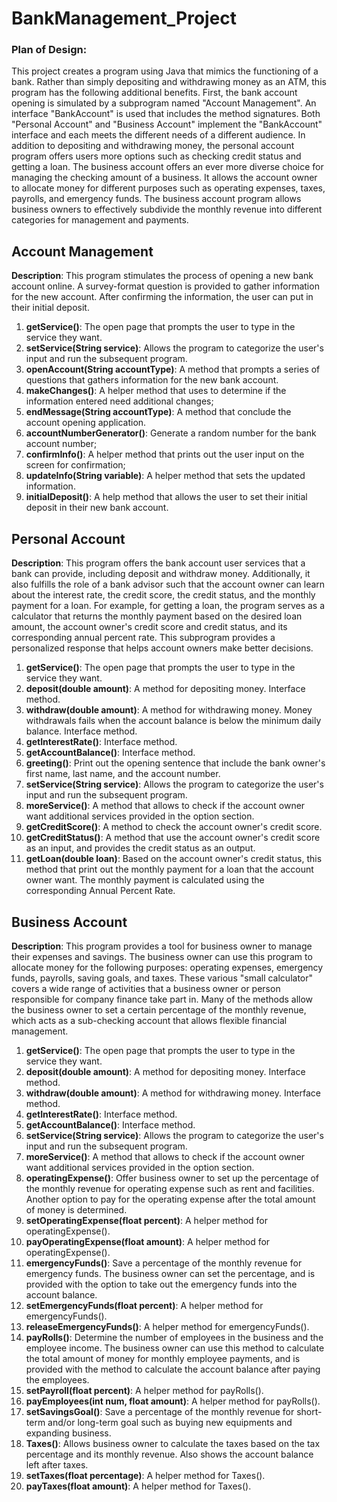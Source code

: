 # BankManagement_Project

### Plan of Design:
This project creates a program using Java that mimics the functioning of a bank. Rather than simply depositing and withdrawing money as an ATM, this program has the following additional benefits. First, the bank account opening is simulated by a subprogram named "Account Management". An interface "BankAccount" is used that includes the method signatures. Both "Personal Account" and "Business Account" implement the "BankAccount" interface and each meets the different needs of a different audience. In addition to depositing and withdrawing money, the personal account program offers users more options such as checking credit status and getting a loan. The business account offers an ever more diverse choice for managing the checking amount of a business. It allows the account owner to allocate money for different purposes such as operating expenses, taxes, payrolls, and emergency funds. The business account program allows business owners to effectively subdivide the monthly revenue into different categories for management and payments.


## Account Management
**Description**: This program stimulates the process of opening a new bank account online. A survey-format question is provided to gather information for the new account. After confirming the information, the user can put in their initial deposit.

1. __getService()__: The open page that prompts the user to type in the service they want. 
2. __setService(String service)__: Allows the program to categorize the user's input and run the subsequent program.
3. __openAccount(String accountType)__: A method that prompts a series of questions that gathers information for the new bank account. 
4. __makeChanges()__: A helper method that uses to determine if the information entered need additional changes; 
5. __endMessage(String accountType)__: A method that conclude the account opening application. 
6. __accountNumberGenerator()__: Generate a random number for the bank account number; 
7. __confirmInfo()__: A helper method that prints out the user input on the screen for confirmation; 
8. __updateInfo(String variable)__: A helper method that sets the updated information.
9. __initialDeposit()__: A help method that allows the user to set their initial deposit in their new bank account.



## Personal Account
**Description**: This program offers the bank account user services that a bank can provide, including deposit and withdraw money. Additionally, it also fulfills the role of a bank advisor such that the account owner can learn about the interest rate, the credit score, the credit status, and the monthly payment for a loan. For example, for getting a loan, the program serves as a calculator that returns the monthly payment based on the desired loan amount, the account owner's credit score and credit status, and its corresponding annual percent rate. This subprogram provides a personalized response that helps account owners make better decisions.
1. __getService()__: The open page that prompts the user to type in the service they want.
2. __deposit(double amount)__: A method for depositing money. Interface method.
3. __withdraw(double amount)__: A method for withdrawing money. Money withdrawals fails when the account balance is below the minimum daily balance. Interface method.
4. __getInterestRate()__: Interface method.
5. __getAccountBalance()__: Interface method.
6. __greeting()__: Print out the opening sentence that include the bank owner's first name, last name, and the account number. 
7. __setService(String service)__: Allows the program to categorize the user's input and run the subsequent program.
8. __moreService()__: A method that allows to check if the account owner want additional services provided in the option section.
9. __getCreditScore()__: A method to check the account owner's credit score. 
10. __getCreditStatus()__: A method that use the account owner's credit score as an input, and provides the credit status as an output. 
11. __getLoan(double loan)__: Based on the account owner's credit status, this method that print out the monthly payment for a loan that the account owner want. The monthly payment is calculated using the corresponding Annual Percent Rate.



## Business Account
**Description**: This program provides a tool for business owner to manage their expenses and savings. The business owner can use this program to allocate money for the following purposes: operating expenses, emergency funds, payrolls, saving goals, and taxes. These various "small calculator" covers a wide range of activities that a business owner or person responsible for company finance take part in. Many of the methods allow the business owner to set a certain percentage of the monthly revenue, which acts as a sub-checking account that allows flexible financial management.
1. __getService()__: The open page that prompts the user to type in the service they want.
2. __deposit(double amount)__: A method for depositing money. Interface method.
3. __withdraw(double amount)__: A method for withdrawing money. Interface method.
4. __getInterestRate()__: Interface method.
5. __getAccountBalance()__: Interface method.
6. __setService(String service)__: Allows the program to categorize the user's input and run the subsequent program.
7. __moreService()__: A method that allows to check if the account owner want additional services provided in the option section.
8. __operatingExpense()__: Offer business owner to set up the percentage of the monthly revenue for operating expense such as rent and facilities. Another option to pay for the operating expense after the total amount of money is determined. 
9. __setOperatingExpense(float percent)__: A helper method for operatingExpense().
10. __payOperatingExpense(float amount)__: A helper method for operatingExpense().
11. __emergencyFunds()__: Save a percentage of the monthly revenue for emergency funds. The business owner can set the percentage, and is provided with the option to take out the emergency funds into the account balance. 
12. __setEmergencyFunds(float percent)__: A helper method for emergencyFunds().
13. __releaseEmergencyFunds()__: A helper method for emergencyFunds().
14. __payRolls()__: Determine the number of employees in the business and the employee income. The business owner can use this method to calculate the total amount of money for monthly employee payments, and is provided with the method to calculate the account balance after paying the employees.  
15. __setPayroll(float percent)__: A helper method for payRolls().
16. __payEmployees(int num, float amount)__: A helper method for payRolls().
17. __setSavingsGoal()__: Save a percentage of the monthly revenue for short-term and/or long-term goal such as buying new equipments and expanding business. 
18. __Taxes()__: Allows business owner to calculate the taxes based on the tax percentage and its monthly revenue. Also shows the account balance left after taxes.  
19. __setTaxes(float percentage)__: A helper method for Taxes().
20. __payTaxes(float amount)__: A helper method for Taxes().